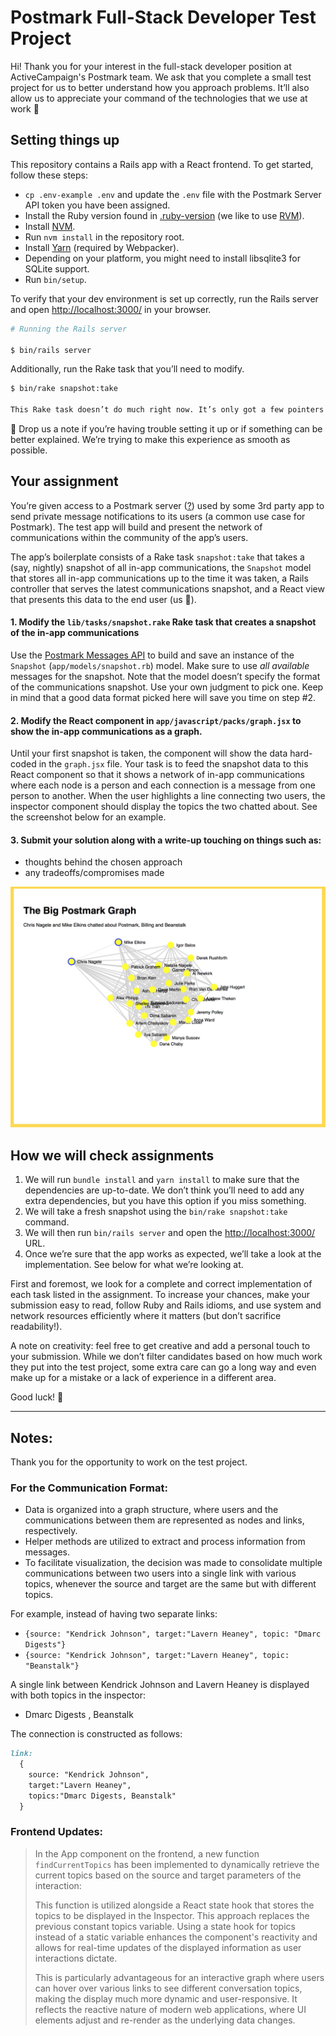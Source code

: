# Postmark Full-Stack Developer Test Project

Hi! Thank you for your interest in the full-stack developer position at ActiveCampaign's Postmark team. We ask that you complete a small test project for us to better understand how you approach problems. It’ll also allow us to appreciate your command of the technologies that we use at work 🙂

## Setting things up

This repository contains a Rails app with a React frontend. To get started, follow these steps:

* `cp .env-example .env` and update the `.env` file with the Postmark Server API token you have been assigned.
* Install the Ruby version found in [.ruby-version](/.ruby-version) (we like to use [RVM](https://rvm.io)).
* Install [NVM](https://github.com/creationix/nvm).
* Run `nvm install` in the repository root.
* Install [Yarn](https://yarnpkg.com/en/docs/install) (required by Webpacker).
* Depending on your platform, you might need to install libsqlite3 for SQLite support.
* Run `bin/setup`.

To verify that your dev environment is set up correctly, run the Rails server and open [http://localhost:3000/](http://localhost:3000/) in your browser.

``` bash
# Running the Rails server

$ bin/rails server
```

Additionally, run the Rake task that you’ll need to modify.

``` bash
$ bin/rake snapshot:take

This Rake task doesn’t do much right now. It’s only got a few pointers to get you started!
```

👋 Drop us a note if you’re having trouble setting it up or if something can be better explained. We’re trying to make this experience as smooth as possible.

## Your assignment

You’re given access to a Postmark server ([?](https://postmarkapp.com/support/article/1105-an-introduction-to-postmark-servers)) used by some 3rd party app to send private message notifications to its users (a common use case for Postmark). The test app will build and present the network of communications within the community of the app’s users.

The app’s boilerplate consists of a Rake task `snapshot:take` that takes a (say, nightly) snapshot of all in-app communications, the `Snapshot` model that stores all in-app communications up to the time it was taken, a Rails controller that serves the latest communications snapshot, and a React view that presents this data to the end user (us 🙂).

#### 1. Modify the `lib/tasks/snapshot.rake` Rake task that creates a snapshot of the in-app communications

Use the [Postmark Messages API](https://github.com/wildbit/postmark-gem/wiki/Messages) to build and save an instance of the `Snapshot` (`app/models/snapshot.rb`) model. Make sure to use *all available* messages for the snapshot. Note that the model doesn’t specify the format of the communications snapshot. Use your own judgment to pick one. Keep in mind that a good data format picked here will save you time on step #2.

#### 2. Modify the React component in `app/javascript/packs/graph.jsx` to show the in-app communications as a graph.

Until your first snapshot is taken, the component will show the data hard-coded in the `graph.jsx` file. Your task is to feed the snapshot data to this React component so that it shows a network of in-app communications where each node is a person and each connection is a message from one person to another. When the user highlights a line connecting two users, the inspector component should display the topics the two chatted about. See the screenshot below for an example.

#### 3. Submit your solution along with a write-up touching on things such as:
- thoughts behind the chosen approach
- any tradeoffs/compromises made

![Result Example](screenshot.png)

## How we will check assignments

1. We will run `bundle install` and `yarn install` to make sure that the dependencies are up-to-date. We don’t think you’ll need to add any extra dependencies, but you have this option if you miss something.
2. We will take a fresh snapshot using the `bin/rake snapshot:take` command.
3. We will then run `bin/rails server` and open the [http://localhost:3000/](http://localhost:3000/) URL.
4. Once we’re sure that the app works as expected, we’ll take a look at the implementation. See below for what we’re looking at.

First and foremost, we look for a complete and correct implementation of each task listed in the assignment. To increase your chances, make your submission easy to read, follow Ruby and Rails idioms, and use system and network resources efficiently where it matters (but don’t sacrifice readability!).

A note on creativity: feel free to get creative and add a personal touch to your submission. While we don’t filter candidates based on how much work they put into the test project, some extra care can go a long way and even make up for a mistake or a lack of experience in a different area.

Good luck! 🖖

---
## Notes:


Thank you for the opportunity to work on the test project. 

### For the Communication Format:

- Data is organized into a graph structure, where users and the communications between them are represented as nodes and links, respectively.
- Helper methods are utilized to extract and process information from messages.
- To facilitate visualization, the decision was made to consolidate multiple communications between two users into a single link with various topics, whenever the source and target are the same but with different topics.

For example, instead of having two separate links:

  - `{source: "Kendrick Johnson", target:"Lavern Heaney", topic: "Dmarc Digests"}`
  - `{source: "Kendrick Johnson", target:"Lavern Heaney", topic: "Beanstalk"}`

A single link between Kendrick Johnson and Lavern Heaney is displayed with both topics in the inspector:

  - Dmarc Digests , Beanstalk

The connection is constructed as follows:

```markdown
link: 
  { 
    source: "Kendrick Johnson", 
    target:"Lavern Heaney", 
    topics:"Dmarc Digests, Beanstalk" 
  }
```
### Frontend Updates:
> In the App component on the frontend, a new function `findCurrentTopics` has been implemented to dynamically retrieve the current topics based on the source and target parameters of the interaction:
>
> This function is utilized alongside a React state hook that stores the topics to be displayed in the Inspector. This approach replaces the previous constant topics variable. Using a state hook for topics instead of a static variable enhances the component's reactivity and allows for real-time updates of the displayed information as user interactions dictate. 
>
> This is particularly advantageous for an interactive graph where users can hover over various links to see different conversation topics, making the display much more dynamic and user-responsive. It reflects the reactive nature of modern web applications, where UI elements adjust and re-render as the underlying data changes.